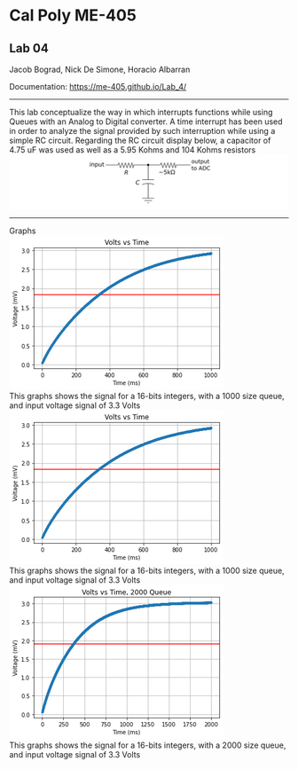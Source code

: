 # Cal Poly ME-405
## Lab 04
Jacob Bograd, Nick De Simone, Horacio Albarran

Documentation: https://me-405.github.io/Lab_4/

---

This lab conceptualize the way in which interrupts functions while using Queues with an Analog to Digital converter.
A time interrupt has been used in order to analyze the signal provided by such interruption while using a simple RC circuit.
Regarding the RC circuit display below, a capacitor of 4.75 uF was used as well as a 5.95 Kohms and 104 Kohms resistors
![RC-Circuit](Images/rc_circuit.png) 

---
Graphs  
![16-bits, Queue 1000, trial #1](Images/Figure_6.png)  
This graphs shows the signal for a 16-bits integers, with a 1000 size queue, and input voltage signal of 3.3 Volts   
![16-bits, Queue 1000, trial #2](Images/Figure_7.png)  
This graphs shows the signal for a 16-bits integers, with a 1000 size queue, and input voltage signal of 3.3 Volts  
![16-bits, Queue 2000](Images/Queue=2000.png)  
This graphs shows the signal for a 16-bits integers, with a 2000 size queue, and input voltage signal of 3.3 Volts  
